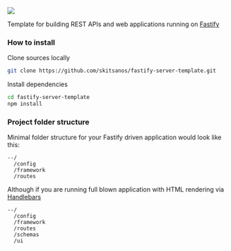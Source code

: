 ![](https://repository-images.githubusercontent.com/188831518/a0f5d780-8b63-11e9-942d-e62b183c5578)

Template for building REST APIs and web applications running on [Fastify](https://www.fastify.io)

### How to install

Clone sources locally
```sh
git clone https://github.com/skitsanos/fastify-server-template.git
```

Install dependencies

```sh
cd fastify-server-template
npm install
```

### Project folder structure

Minimal folder structure for your Fastify driven application would look like this:

```
--/
  /config
  /framework
  /routes
```

Although if you are running full blown application with HTML rendering via [Handlebars](https://handlebarsjs.com)

```
--/
  /config
  /framework
  /routes
  /schemas
  /ui
```
